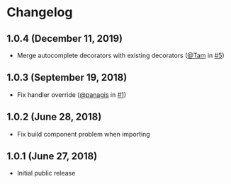 # Changelog

## 1.0.4 (December 11, 2019)

* Merge autocomplete decorators with existing decorators ([@Tam](https://github.com/Tam) in [#5](https://github.com/Backelite/draft-js-autocomplete/pull/5))

## 1.0.3 (September 19, 2018)

* Fix handler override ([@panagis](https://github.com/panagis) in [#1](https://github.com/Backelite/draft-js-autocomplete/pull/1))

## 1.0.2 (June 28, 2018)

* Fix build component problem when importing

## 1.0.1 (June 27, 2018)

* Initial public release
